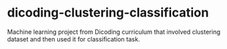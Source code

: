 # dicoding-clustering-classification
Machine learning project from Dicoding curriculum that involved clustering dataset and then used it for classification task.
